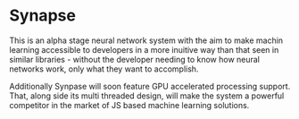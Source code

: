 # Synapse

This is an alpha stage neural network system with the aim to make machin learning accessible to developers in a more inuitive way than that seen in similar libraries - without the developer needing to know how neural networks work, only what they want to accomplish. 

Additionally Synpase will soon feature GPU accelerated processing support. That, along side its multi threaded design, will make the system a powerful competitor in the market of JS based machine learning solutions. 
